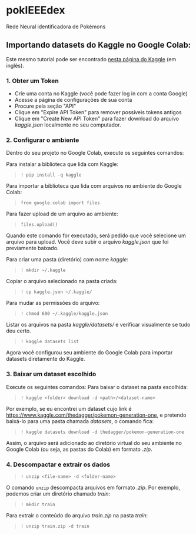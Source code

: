 # pokIEEEdex
Rede Neural identificadora de Pokémons

## Importando datasets do Kaggle no Google Colab:
Este mesmo tutorial pode ser encontrado [nesta página do Kaggle](https://www.kaggle.com/general/74235) (em inglês).

### 1. Obter um Token
- Crie uma conta no Kaggle (você pode fazer log in com a conta Google)
- Acesse a página de configurações de sua conta
- Procure pela seção "API"
- Clique em "Expire API Token" para remover possíveis tokens antigos
- Clique em "Create New API Token" para fazer download do arquivo _kaggle.json_ localmente no seu computador.
### 2. Configurar o ambiente
Dentro do seu projeto no Google Colab, execute os seguintes comandos:

Para instalar a biblioteca que lida com Kaggle:
>```! pip install -q kaggle```

Para importar a biblioteca que lida com arquivos no ambiente do Google Colab:
>```from google.colab import files```

Para fazer upload de um arquivo ao ambiente:
>```files.upload()```

Quando este comando for executado, será pedido que você selecione um arquivo para upload. Você deve subir o arquivo _kaggle.json_ que foi previamente baixado.

Para criar uma pasta (diretório) com nome _kaggle_:
>```! mkdir ~/.kaggle```

Copiar o arquivo selecionado na pasta criada:
>```! cp kaggle.json ~/.kaggle/```

Para mudar as permissões do arquivo:
>```! chmod 600 ~/.kaggle/kaggle.json```

Listar os arquivos na pasta _kaggle/datasets/_ e verificar visualmente se tudo deu certo.
>```! kaggle datasets list```

Agora você configurou seu ambiente do Google Colab para importar datasets diretamente do Kaggle.

### 3. Baixar um dataset escolhido
Execute os seguintes comandos:
Para baixar o dataset na pasta escolhida:
>```! kaggle <folder> download -d <path>/<dataset-name>```

Por exemplo, se eu encontrei um dataset cujo link é https://www.kaggle.com/thedagger/pokemon-generation-one, e pretendo baixá-lo para uma pasta chamada _datasets_, o comando fica:
>```! kaggle datasets download -d thedagger/pokemon-generation-one```

Assim, o arquivo será adicionado ao diretório virtual do seu ambiente no Google Colab (ou seja, as pastas do Colab) em formato _.zip_.

### 4. Descompactar e extrair os dados
>```! unzip <file-name> -d <folder-name>```

O comando ```unzip``` descompacta arquivos em formato _.zip_. Por exemplo, podemos criar um diretório chamado _train_:
>```! mkdir train```

Para extrair o conteúdo do arquivo _train.zip_ na pasta _train_:
>```! unzip train.zip -d train```
